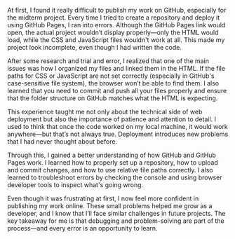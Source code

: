 At first, I found it really difficult to publish my work on GitHub, especially for the midterm project. Every time I tried to create a repository and deploy it using GitHub Pages, I ran into errors. Although the GitHub Pages link would open, the actual project wouldn’t display properly—only the HTML would load, while the CSS and JavaScript files wouldn't work at all. This made my project look incomplete, even though I had written the code.

After some research and trial and error, I realized that one of the main issues was how I organized my files and linked them in the HTML. If the file paths for CSS or JavaScript are not set correctly (especially in GitHub's case-sensitive file system), the browser won’t be able to find them. I also learned that you need to commit and push all your files properly and ensure that the folder structure on GitHub matches what the HTML is expecting.

This experience taught me not only about the technical side of web deployment but also the importance of patience and attention to detail. I used to think that once the code worked on my local machine, it would work anywhere—but that’s not always true. Deployment introduces new problems that I had never thought about before.

Through this, I gained a better understanding of how GitHub and GitHub Pages work. I learned how to properly set up a repository, how to upload and commit changes, and how to use relative file paths correctly. I also learned to troubleshoot errors by checking the console and using browser developer tools to inspect what's going wrong.

Even though it was frustrating at first, I now feel more confident in publishing my work online. These small problems helped me grow as a developer, and I know that I’ll face similar challenges in future projects. The key takeaway for me is that debugging and problem-solving are part of the process—and every error is an opportunity to learn.

